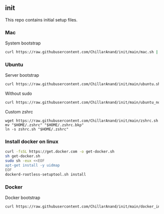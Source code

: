 ## init

This repo contains initial setup files.


### Mac

System bootstrap

```sh
curl https://raw.githubusercontent.com/ChillarAnand/init/main/mac.sh | bash
```


### Ubuntu

Server bootstrap

```sh
curl https://raw.githubusercontent.com/ChillarAnand/init/main/ubuntu.sh | bash
```

Without sudo

```sh
curl https://raw.githubusercontent.com/ChillarAnand/init/main/ubuntu_nosudo.sh | bash
```


Custom zshrc

```
wget https://raw.githubusercontent.com/ChillarAnand/init/main/zshrc.sh
mv "$HOME/.zshrc" "$HOME/.zshrc.bkp"
ln -s zshrc.sh "$HOME/.zshrc"
```


### Install docker on linux

```sh
curl -fsSL https://get.docker.com -o get-docker.sh
sh get-docker.sh
sudo sh -eux <<EOF
apt-get install -y uidmap
EOF
dockerd-rootless-setuptool.sh install
```


### Docker

Docker bootstrap

```sh
curl https://raw.githubusercontent.com/ChillarAnand/init/main/docker_init.sh | bash
```
